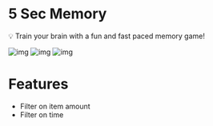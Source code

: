 # 5 Sec Memory

💡 Train your brain with a fun and fast paced memory game!

![img](https://media.giphy.com/media/KZ5CuJoVVCs1fq7hXc/giphy.gif)
![img](https://media.giphy.com/media/PlyNDIJGpZWwXyzCfF/giphy.gif)
![img](https://media.giphy.com/media/fXK87etLC3tI2qi3cU/giphy.gif)

# Features
- Filter on item amount
- Filter on time
